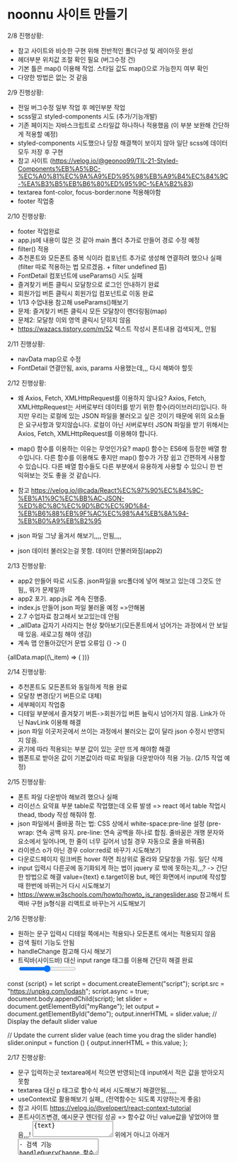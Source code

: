 # noonnu 사이트 만들기

2/8 진행상황:

- 참고 사이트와 비슷한 구현 위해 전반적인 폴더구성 및 레이아웃 완성
- 헤더부분 위치값 조절 확인 필요 (버그수정 건)
- 기본 틀은 map() 이용해 작업. 스타일 값도 map()으로 가능한지 여부 확인
- 다양한 방법은 없는 것 같음

2/9 진행상황:

- 전일 버그수정 일부 작업 후 메인부분 작업
- scss말고 styled-components 시도 (추가/기능개발)
- 기존 페이지는 자바스크립트로 스타일값 하나하나 적용했음 (이 부분 보완해 간단하게 적용할 예정)
- styled-components 시도했으나 당장 해결책이 보이지 않아 일단 scss에 데이터 모두 저장 후 구현
- 참고 사이트 (https://velog.io/@geonoo99/TIL-21-Styled-Components%EB%A5%BC-%EC%A0%81%EC%9A%A9%ED%95%98%EB%A9%B4%EC%84%9C-%EA%B3%B5%EB%B6%80%ED%95%9C-%EA%B2%83)
- textarea font-color, focus-border:none 적용해야함
- footer 작업중

2/10 진행상황:

- footer 작업완료
- app.js에 내용이 많은 것 같아 main 폴더 추가로 만들어 경로 수정 예정
- filter() 적용
- 추천폰트와 모든폰트 중복 식이라 컴포넌트 추가로 생성해 연결하려 했으나 실패 (filter 따로 적용하는 법 모르겠음. + filter undefined 뜸)
- FontDetail 컴포넌트에 useParams() 시도 실패
- 즐겨찾기 버튼 클릭시 모달창으로 로그인 안내하기 완료
- 회원가입 버튼 클릭시 회원가입 컴포넌트로 이동 완료
- 1/13 수업내용 참고해 useParams()해보기
- 문제: 즐겨찾기 버튼 클릭시 모든 모달창이 렌더링됨(map)
- 문제2: 모달창 이외 영역 클릭시 닫히지 않음
- https://wazacs.tistory.com/m/52 텍스트 작성시 폰트내용 검색되게,, 안됨

2/11 진행상황:

- navData map으로 수정
- FontDetail 연결안됨, axis, params 사용했는데,,, 다시 해봐야 할듯

2/12 진행상황:

- 왜 Axios, Fetch, XMLHttpRequest를 이용하지 않나요?
  Axios, Fetch, XMLHttpRequest는 서버로부터 데이터를 받기 위한 함수(라이브러리)입니다. 하지만 우리는 로컬에 있는 JSON 파일을 불러오고 싶은 것이기 때문에 위의 요소들은 요구사항과 맞지않습니다. 로컬이 아닌 서버로부터 JSON 파일을 받기 위해서는 Axios, Fetch, XMLHttpRequest를 이용해야 합니다.

- map() 함수를 이용하는 이유는 무엇인가요?
  map() 함수는 ES6에 등장한 배열 함수입니다. 다른 함수를 이용해도 좋지만 map() 함수가 가장 쉽고 간편하게 사용할 수 있습니다. 다른 배열 함수들도 다른 부분에서 유용하게 사용할 수 있으니 한 번 익혀보는 것도 좋을 것 같습니다.

- 참고 https://velog.io/@cada/React%EC%97%90%EC%84%9C-%EB%A1%9C%EC%BB%AC-JSON-%ED%8C%8C%EC%9D%BC%EC%9D%84-%EB%B6%88%EB%9F%AC%EC%98%A4%EB%8A%94-%EB%B0%A9%EB%B2%95

- json 파일 그냥 옮겨서 해보기,,,, 안됨,,,,
- json 데이터 불러오는걸 못함. 데이터 안불러와짐(app2)

2/13 진행상황:

- app2 만들어 따로 시도중. json파일을 src폴더에 넣어 해보고 있는데 그것도 안됨,, 뭐가 문제일까
- app2 포기. app.js로 계속 진행중.
- index.js 만들어 json 파일 불러올 예정 =>안해봄
- 2.7 수업자료 참고해서 보고있는데 안됨
- \_allData 갑자기 사라지는 현상 찾아보기(모든폰트에서 넘어가는 과정에서 안 보일때 있음. 새로고침 해야 생김)
- 계속 맵 안돌아갔던거 문법 오류임 {} -> ()
<div>
  {allData.map((\_item) => (
  <FontDetailPreView key={_item.id} item={_item} />
  ))}
    </div>

2/14 진행상황:

- 추천폰트도 모든폰트와 동일하게 적용 완료
- 모달창 변경(닫기 버튼으로 대체)
- 세부페이지 작업중
- 디테일 부분에서 즐겨찾기 버튼->회원가입 버튼 늘릭시 넘어가지 않음.
  Link가 아닌 NavLink 이용해 해결
- json 파일 이곳저곳에서 쓰이는 과정에서 불러오는 값이 달라 json 수정시 반영되지 않음.
- 굵기에 따라 적용되는 부분 값이 있는 곳만 뜨게 해야함 해결
- 웹폰트로 받아온 값이 기본값이라 따로 파일을 다운받아야 적용 가능. (2/15 작업 예정)

2/15 진행상황:

- 폰트 파일 다운받아 해보려 했으나 실패
- 라이선스 요약표 부분 table로 작업했는데 오류 발생 => react 에서 table 작업시 thead, tbody 작성 해줘야 함.
- json 파일에서 줄바꿈 하는 법: CSS 상에서 white-space:pre-line 설정
  (pre-wrap: 연속 공백 유지.
  pre-line: 연속 공백을 하나로 합침. 줄바꿈은 개행 문자와
  요소에서 일어나며, 한 줄이 너무 길어서 넘칠 경우 자동으로 줄을 바꿔줌)
- 라이센스 o가 아닌 경우 color:red로 바꾸기 시도해보기
- 다운로드페이지 링크버튼 hover 하면 최상위로 올라와 모달창을 가림. 일단 삭제
- input 입력시 다른곳에 동기화되게 하는 법이 jquery 로 밖에 못하는지,,,? -> 간단한 방법으로 해결 value={text} e.target이용
  but, 메인 화면에서 input에 작성할때 한번에 바뀌는거 다시 시도해보기
- https://www.w3schools.com/howto/howto_js_rangeslider.asp 참고해서 트랙바 구현 js형식을 리액트로 바꾸는거 시도해보기

2/16 진행상황:

- 원하는 문구 입력시 디테일 쪽에서는 적용되나 모든폰트 에서는 적용되지 않음
- 검색 필터 기능도 안됨
- handleChange 참고해 다시 해보기
- 트릭바(사이드바) 대신 input range 태그를 이용해 간단히 해결 완료
  <input
    onChange={onChange2}
    type="range"
    min="8"
    max="80"
    value={inputs}
    className="slider"
                    />
  <!-- 복잡한 태그 -->

const {script} =
let script = document.createElement("script");
script.src = "https://unpkg.com/lodash";
script.async = true;
document.body.appendChild(script);
let slider = document.getElementById("myRange");
let output = document.getElementById("demo");
output.innerHTML = slider.value; // Display the default slider value

// Update the current slider value (each time you drag the slider handle)
slider.oninput = function () {
output.innerHTML = this.value;
};

2/17 진행상황:

- 문구 입력하는곳 textarea에서 적으면 반영되는데 input에서 적은 값을 받아오지 못함
- textarea 대신 p 태그로 함수식 써서 시도해보기 해결안됨,,,,,,
- useContext로 활용해보기 실패,, (전역함수는 되도록 지양하는게 좋음)
- 참고 사이트 https://velog.io/@velopert/react-context-tutorial
- 폰트사이즈변경, 예시문구 렌더링 성공 => 함수값 아닌 value값을 넣었어야 했음,,,!
  <textarea
  style={{ fontFamily: ` ${item.fontFamily}`, fontSize: "30px" }}
  placeholder={`${item.des}`}
  onChange={onChange} >
  {text}
  </textarea>
  위에거 아니고 아래거
  <textarea
  style={{
             fontFamily: `${item.fontFamily}`,
             fontSize: `${txtFontSize}px`,
           }}
  placeholder={`${item.des}`}
  value={txtValue}
  />
  - 검색 기능 handleQueryChange 함수 이용해 구현 (nav에 있는 검색 기능은 다시 시도 해봐야 함)

2/18 진행상황:

- NotFoundPage 꾸미기
- 제작일지 작성

2/19 진행상황:

- navigation 검색창 구현 시도

### 해야할 것

- 폰트 제목 클릭 시 해당 컴포넌트로 이동시키기 (0)
- FontDetail 컴포넌트에 useParams() 시도 (x) useRef로 대체
- 이벤트클릭 된 아이들 영역 밖 클릭시 닫히도록(e.target 사용해야 하는 것 같음,,,!! useRef나) (x) 닫기 버튼 추가로 대체
- input에 검색시 해당 내용의 폰트 검색되게 (o)
- 폰트사이즈 변경되는것 (o)
- https://www.w3schools.com/howto/howto_js_rangeslider.asp 참고해서 트랙바 구현 (o) input으로 사이드바 만들기 해결
- 디스커버리 시도해보기
- 셀렉트 기능 시도해보기
